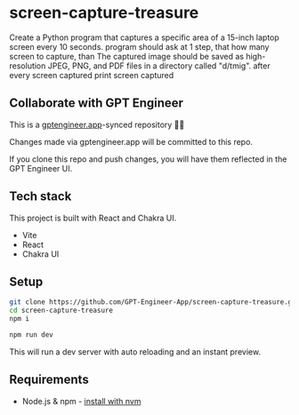 # screen-capture-treasure

Create a Python program that captures a specific area of a 15-inch laptop screen every 10 seconds. program should ask at 1 step, that how many screen to capture, than The captured image should be saved as high-resolution JPEG, PNG, and PDF files in a directory called "d/tmig". after every screen captured print screen captured

## Collaborate with GPT Engineer

This is a [gptengineer.app](https://gptengineer.app)-synced repository 🌟🤖

Changes made via gptengineer.app will be committed to this repo.

If you clone this repo and push changes, you will have them reflected in the GPT Engineer UI.

## Tech stack

This project is built with React and Chakra UI.

- Vite
- React
- Chakra UI

## Setup

```sh
git clone https://github.com/GPT-Engineer-App/screen-capture-treasure.git
cd screen-capture-treasure
npm i
```

```sh
npm run dev
```

This will run a dev server with auto reloading and an instant preview.

## Requirements

- Node.js & npm - [install with nvm](https://github.com/nvm-sh/nvm#installing-and-updating)
